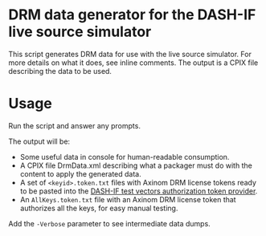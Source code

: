 # DRM data generator for the DASH-IF live source simulator

This script generates DRM data for use with the live source simulator. For more details on what it does, see inline comments. The output is a CPIX file describing the data to be used.

# Usage

Run the script and answer any prompts.

The output will be:

* Some useful data in console for human-readable consumption.
* A CPIX file DrmData.xml describing what a packager must do with the content to apply the generated data.
* A set of `<keyid>.token.txt` files with Axinom DRM license tokens ready to be pasted into the [DASH-IF test vectors authorization token provider](https://github.com/Dash-Industry-Forum/test-vectors-drm-authz-token-provider).
* An `AllKeys.token.txt` file with an Axinom DRM license token that authorizes all the keys, for easy manual testing.

Add the `-Verbose` parameter to see intermediate data dumps.